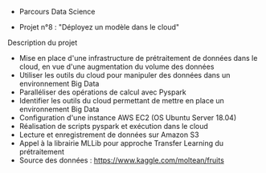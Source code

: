 * Parcours Data Science

* Projet n°8 : "Déployez un modèle dans le cloud"

Description du projet
* Mise en place d'une infrastructure de prétraitement de données dans le cloud, en vue d'une augmentation du volume des données
* Utiliser les outils du cloud pour manipuler des données dans un environnement Big Data
* Paralléliser des opérations de calcul avec Pyspark
* Identifier les outils du cloud permettant de mettre en place un environnement Big Data
* Configuration d'une instance AWS EC2 (OS Ubuntu Server 18.04)
* Réalisation de scripts pyspark et exécution dans le cloud
* Lecture et enregistrement de données sur Amazon S3
* Appel à la librairie MLLib pour approche Transfer Learning du prétraitement
* Source des données : https://www.kaggle.com/moltean/fruits


